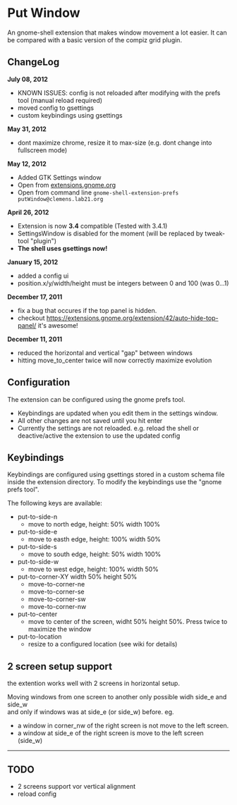 Put Window
==========


An gnome-shell extension that makes window movement a lot 
easier. It can be compared with a basic version of the compiz 
grid plugin.


ChangeLog
-------

__July 08, 2012__
 * KNOWN ISSUES: config is not reloaded after modifying with the prefs tool (manual reload required)
 * moved config to gsettings
 * custom keybindings using gsettings

__May 31, 2012__
 * dont maximize chrome, resize it to max-size (e.g. dont change into fullscreen mode)

__May 12, 2012__

 * Added GTK Settings window 
  * Open from [extensions.gnome.org](https://extensions.gnome.org/local/)
  * Open from command line `gnome-shell-extension-prefs putWindow@clemens.lab21.org`

__April 26, 2012__

 * Extension is now **3.4** compatible (Tested with 3.4.1)
 * SettingsWindow is disabled for the moment (will be replaced by tweak-tool "plugin")
 * **The shell uses gsettings now!**

__January 15, 2012__

 * added a config ui
 * position.x/y/width/height must be integers between 0 and 100 (was 0...1)

__December 17, 2011__

 * fix a bug that occures if the top panel is hidden.
  * checkout https://extensions.gnome.org/extension/42/auto-hide-top-panel/ it's awesome!

__December 11, 2011__

 * reduced the horizontal and vertical "gap" between windows
 * hitting move_to_center twice will now correctly maximize evolution

Configuration
-------------

The extension can be configured using the gnome prefs tool. 
 * Keybindings are updated when you edit them in the settings window.
 * All other changes are not saved until you hit enter
 * Currently the settings are not reloaded. e.g. reload the shell or deactive/active the extension to use the updated config


Keybindings
-----------

Keybindings are configured using gsettings stored in a custom schema file inside the extension directory. To
modify the keybindings use the "gnome prefs tool".

The following keys are available:

* put-to-side-n
  *  move to north edge, height: 50% width 100%
* put-to-side-e
  *  move to easth edge, height: 100% width 50%
* put-to-side-s
  *  move to south edge, height: 50% width 100%
* put-to-side-w
  *  move to west  edge, height: 100% width 50%
* put-to-corner-XY   width 50% height 50%
  *  move-to-corner-ne
  *  move-to-corner-se
  *  move-to-corner-sw
  *  move-to-corner-nw
* put-to-center
  *  move to center of the screen, widht 50% height 50%. Press twice to maximize the window
* put-to-location
  *  resize to a configured location (see wiki for details)

2 screen setup support
-------

the extention works well with 2 screens in horizontal setup.

Moving windows from one screen to another only possible widh side_e and side_w  
and only if windows was at side_e (or side_w) before. eg.

* a window in corner_nw of the right screen is not move to the left screen.
* a window at side_e of the right screen is move to the left screen (side_w)


- - -
TODO
----

* 2 screens support vor vertical alignment
* reload config 

